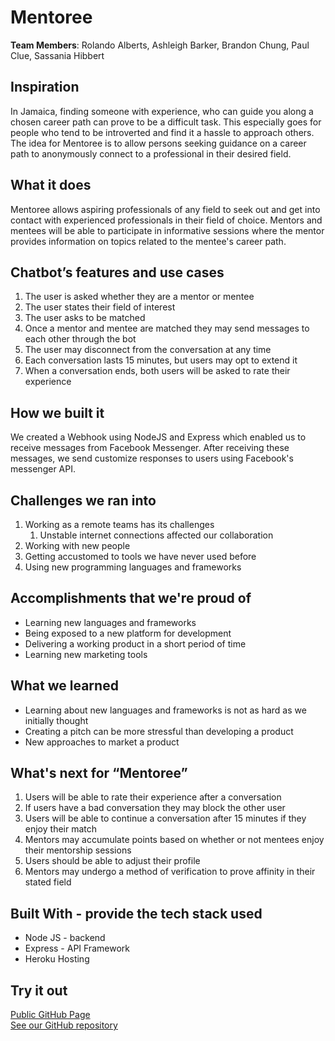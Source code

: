 # Mentoree

[//]: <> (Please use this Winning Hackathon Application as an example:
https://devpost.com/software/rewise-ai-powered-revision-bot)

**Team Members**: Rolando Alberts, Ashleigh Barker, Brandon Chung, Paul Clue, Sassania Hibbert

## Inspiration

In Jamaica, finding someone with experience, who can guide you along a chosen career path can prove to be a difficult task. This especially goes for people who tend to be introverted and find it a hassle to approach others. The idea for Mentoree is to allow persons seeking guidance on a career path to anonymously connect to a professional in their desired field.

## What it does

Mentoree allows aspiring professionals of any field to seek out and get into contact with experienced professionals in their field of choice. Mentors and mentees will be able to participate in informative sessions where the mentor provides information on topics related to the mentee's career path.


## Chatbot’s features and use cases

1. The user is asked whether they are a mentor or mentee
2. The user states their field of interest
3. The user asks to be matched
4. Once a mentor and mentee are matched they may send messages to each other through the bot
5. The user may disconnect from the conversation at any time
6. Each conversation lasts 15 minutes, but users may opt to extend it
7. When a conversation ends, both users will be asked to rate their experience


## How we built it

We created a Webhook using NodeJS and Express which enabled us to receive messages from Facebook Messenger. After receiving these messages, we send customize responses to users using Facebook's messenger API.


## Challenges we ran into

1. Working as a remote teams has its challenges
    1. Unstable internet connections affected our collaboration
2. Working with new people
3. Getting accustomed to tools we have never used before
4. Using new programming languages and frameworks


## Accomplishments that we're proud of

* Learning new languages and frameworks
* Being exposed to a new platform for development
* Delivering a working product in a short period of time
* Learning new marketing tools


## What we learned

* Learning about new languages and frameworks is not as hard as we initially thought
* Creating a pitch can be more stressful than developing a product
* New approaches to market a product


## What's next for “Mentoree”

1. Users will be able to rate their experience after a conversation
2. If users have a bad conversation they may block the other user
3. Users will be able to continue a conversation after 15 minutes if they enjoy their match
4. Mentors may accumulate points based on whether or not mentees enjoy their mentorship sessions
5. Users should be able to adjust their profile
6. Mentors may undergo a method of verification to prove affinity in their stated field


## Built With - provide the tech stack used

* Node JS - backend
* Express - API Framework
* Heroku Hosting


## Try it out

[Public GitHub Page](https://devc-kingston.github.io/team14/) <br>
[See our GitHub repository](https://github.com/DevC-Kingston/team14)
